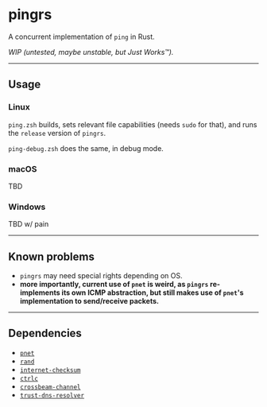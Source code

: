 # pingrs

A concurrent implementation of `ping` in Rust.

*WIP (untested, maybe unstable, but Just Works™).*

---

## Usage

### Linux

`ping.zsh` builds, sets relevant file capabilities (needs `sudo` for that), and runs the `release` version of `pingrs`.

`ping-debug.zsh` does the same, in debug mode.

### macOS

TBD

### Windows

TBD w/ pain

---

## Known problems

* `pingrs` may need special rights depending on OS.
* **more importantly, current use of `pnet` is weird, as `pingrs` re-implements its own ICMP abstraction, but still makes use of `pnet`'s implementation to send/receive packets.**

---

## Dependencies

* [`pnet`](https://crates.io/crates/pnet)
* [`rand`](https://crates.io/crates/rand)
* [`internet-checksum`](https://crates.io/crates/internet-checksum)
* [`ctrlc`](https://crates.io/crates/ctrlc)
* [`crossbeam-channel`](https://crates.io/crates/crossbeam-channel)
* [`trust-dns-resolver`](https://crates.io/crates/trust-dns-resolver)
